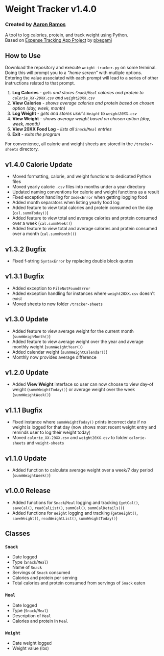 # Weight Tracker v1.4.0
### Created by [Aaron Ramos](https://aar0m.github.io/portfolio/) 
A tool to log calories, protein, and track weight using Python.  
Based on [Expense Tracking App Project](https://youtu.be/HTD86h69PtE?t=0) by [pixegami](https://www.youtube.com/@pixegami)  

## How to Use
Download the repository and execute `weight-tracker.py` on some terminal. Doing this will prompt you to a *"home screen"* with mutliple options. Entering the value associated with each prompt will lead to a series of other instructions related to that prompt.

1. **Log Calories** - *gets and stores `Snack`/`Meal` calories and protein to `calorie_XX-20XX.csv` and `weight20XX.csv`*
2. **View Calories** - *shows average calories and protein based on chosen option (day, week, month)*
3. **Log Weight** - *gets and stores user's `Weight` to `weight20XX.csv`*
4. **View Weight** - *shows average weight based on chosen option (day, week, month)*
5. **View 20XX Food Log** - *lists all `Snack`/`Meal` entries*
6. **Exit** - *exits the program*

For convenience, all calorie and weight sheets are stored in the `/tracker-sheets` directory.

## v1.4.0 Calorie Update
- Moved formatting, calorie, and weight functions to dedicated Python files
- Moved yearly calorie `.csv` files into months under a year directory
- Updated naming conventions for calorie and weight functions as a result
- Fixed exception handling for `IndexError` when getting logging food
- Added month separators when listing yearly food log
- Added feature to view total calories and protein consumed on the day (`cal.summToday()`)
- Added feature to view total and average calories and protein consumed over a week (`cal.summWeek()`)
- Added feature to view total and average calories and protein consumed over a month (`cal.summMonth()`)

## v1.3.2 Bugfix
- Fixed f-string `SyntaxError` by replacing double block quotes

## v1.3.1 Bugfix
- Added exception to `FileNotFoundError`
- Added exception handling for instances where `weight20XX.csv` doesn't exist
- Moved sheets to new folder `/tracker-sheets`

## v1.3.0 Update
- Added feature to view average weight for the current month (`summWeighMonth()`)
- Added feature to view average weight over the year and average monthly weight (`summWeightYear()`)
- Added calendar weight (`summWeightCalendar()`)
- Monthly now provides average difference

## v1.2.0 Update
- Added **View Weight** interface so user can now choose to view day-of weight (`summWeightToday()`) or average weight over the week (`summWeightWeek()`)

## v1.1.1 Bugfix
- Fixed instance where `summWeightToday()` prints incorrect date if no weight is logged for that day (now shows most recent weight entry and reminds user to log their weight today)
- Moved `calorie_XX-20XX.csv` and `weight20XX.csv` to folder `calorie-sheets` and `weight-sheets`

## v1.1.0 Update
- Added function to calculate average weight over a week/7 day period (`summWeightWeek()`)

## v1.0.0 Release
- Added functions for `Snack`/`Meal` logging and tracking (`getCal()`, `saveCal()`, `readCalList()`, `summCal()`, `summCalDetails()`)
- Added functions for `Weight` logging and tracking (`getWeight()`, `saveWeight()`, `readWeightList()`, `summWeightToday()`)

## Classes
### `Snack`
- Date logged
- Type (`Snack`/`Meal`)
- Name of `Snack`
- Servings of `Snack` consumed
- Calories and protein per serving
- Total calories and protein consumed from servings of `Snack` eaten

### `Meal`
- Date logged
- Type (`Snack`/`Meal`)
- Description of `Meal`
- Calories and protein in `Meal`

### `Weight`
- Date weight logged
- Weight value (lbs)

